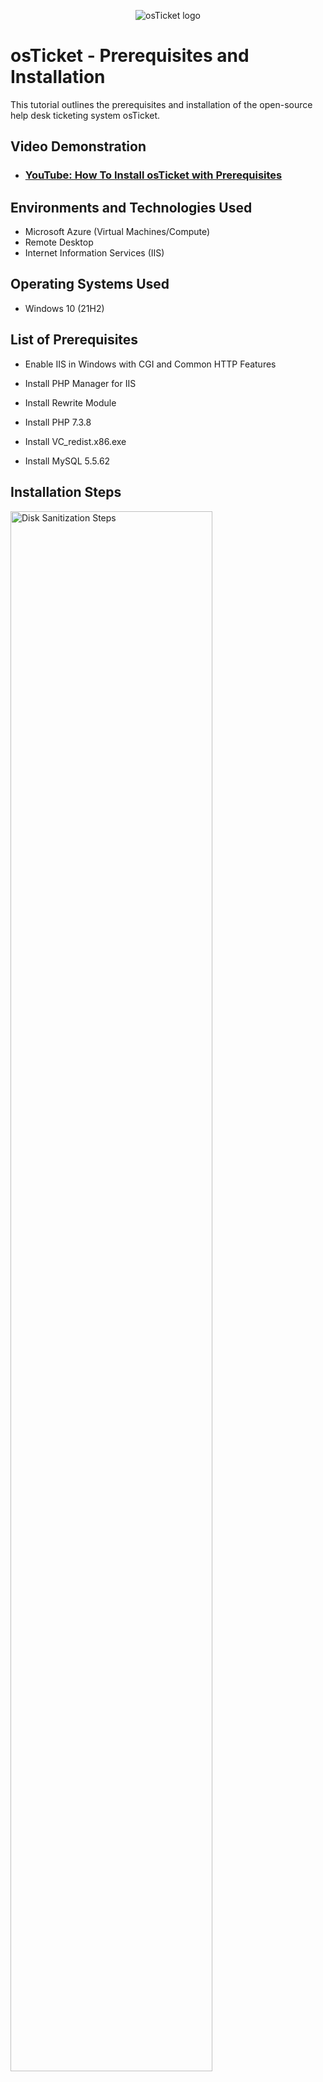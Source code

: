 <p align="center">
<img src="https://i.imgur.com/Clzj7Xs.png" alt="osTicket logo"/>
</p>

<h1>osTicket - Prerequisites and Installation</h1>
This tutorial outlines the prerequisites and installation of the open-source help desk ticketing system osTicket.<br />


<h2>Video Demonstration</h2>

- ### [YouTube: How To Install osTicket with Prerequisites](https://www.youtube.com)

<h2>Environments and Technologies Used</h2>

- Microsoft Azure (Virtual Machines/Compute)
- Remote Desktop
- Internet Information Services (IIS)

<h2>Operating Systems Used </h2>

- Windows 10</b> (21H2)

<h2>List of Prerequisites</h2>

- Enable IIS in Windows with CGI and Common HTTP Features

- Install PHP Manager for IIS

- Install Rewrite Module 

- Install PHP 7.3.8 

- Install VC_redist.x86.exe 

- Install MySQL 5.5.62



<h2>Installation Steps</h2>

<p>
<img src="https://i.imgur.com/VUxl5Y5.png" height="80%" width="80%" alt="Disk Sanitization Steps"/>
  

</p>
<img src="https://i.imgur.com/rAHBTGG.png" height="80%" width="80%" alt="Disk Sanitization Steps"/>


<p>
To start the process of setting up this osTicket system. Enabling the Internet Information Service (IIS), CGI, and Common HTTP Features is an required step to initaite the installation files.
</p>
<br />

<p>
<img src="https://i.imgur.com/qmptDlC.png" height="80%" width="80%" alt="Disk Sanitization Steps"/>

</p>
<img src="https://i.imgur.com/kq511DH.png" height="80%" width="80%" alt="Disk Sanitization Steps"/>

<p>
The first installation is the PHP Manager for IIS. This allows users to configure various PHP settings, version management, and handler mapping within the IIS Manager interface. There are more features besides those previous mention. The second installation is the Rewrite Module. Overall, it helps in enhancing the flexibility and functionality of websites hosted on IIS servers.

  
</p>
<img src="https://i.imgur.com/GTSIaxY.png" height="80%" width="80%" alt="Disk Sanitization Steps"/>

</p>
<img src="https://i.imgur.com/LGEq4zh.png" height="80%" width="80%" alt="Disk Sanitization Steps"/>

<p>
These particular steps consist of creating the PHP folder on the C drive. By placing PHP files in this folder, user can easily access and manage them within the ticket system setup.


<br />

<p>
<img src="https://i.imgur.com/E1u1QjE.png" height="80%" width="80%" alt="Disk Sanitization Steps"/>

<p>
<img src="https://i.imgur.com/7zGPJyz.png" height="80%" width="80%" alt="Disk Sanitization Steps"/>

<p>
In this final prerequisite installation. The VC_redist or Visual C++ Redistributable is a set of runtime components required for running applications developed with the C++. This insures ticket system will be deployed, ensuring compatibility and proper functioning of the applcation. Installing MySQL allows users to create, read, update, and delete data in the database. MySQL also provides a reliable and scalable platform for storiing and retrieving data, enabling developers to build robust and dynamic web applications.
</p>
<br />
